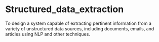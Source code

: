 # Structured_data_extraction
 To design a system capable of extracting pertinent information from a variety of unstructured data sources, including documents, emails, and articles using NLP and other techniques.

